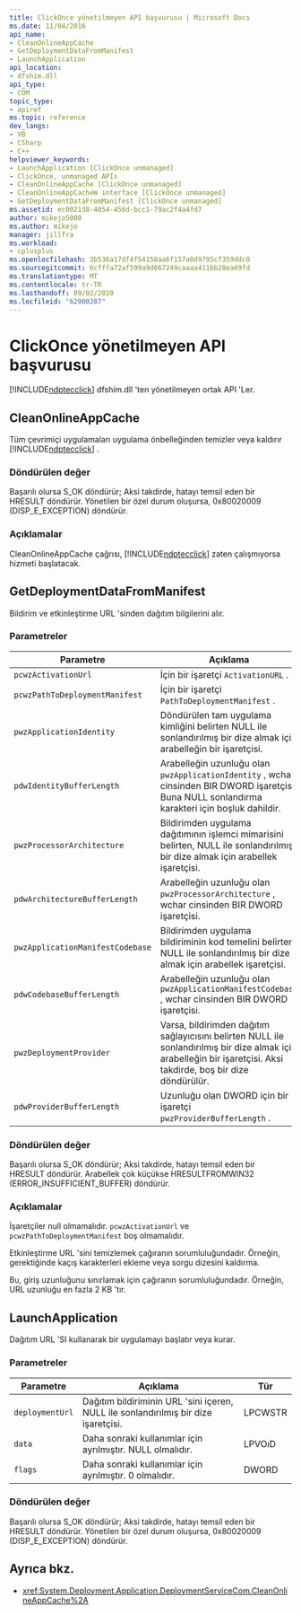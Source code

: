 ```yaml
---
title: ClickOnce yönetilmeyen API başvurusu | Microsoft Docs
ms.date: 11/04/2016
api_name:
- CleanOnlineAppCache
- GetDeploymentDataFromManifest
- LaunchApplication
api_location:
- dfshim.dll
api_type:
- COM
topic_type:
- apiref
ms.topic: reference
dev_langs:
- VB
- CSharp
- C++
helpviewer_keywords:
- LaunchApplication [ClickOnce unmanaged]
- ClickOnce, unmanaged APIs
- CleanOnlineAppCache [ClickOnce unmanaged]
- CleanOnlineAppCacheW interface [ClickOnce unmanaged]
- GetDeploymentDataFromManifest [ClickOnce unmanaged]
ms.assetid: ec002138-4054-456d-bcc1-79ac2f4a4fd7
author: mikejo5000
ms.author: mikejo
manager: jillfra
ms.workload:
- cplusplus
ms.openlocfilehash: 3b536a17df4f54158aa6f157a0d9795cf359ddc0
ms.sourcegitcommit: 6cfffa72af599a9d667249caaaa411bb28ea69fd
ms.translationtype: MT
ms.contentlocale: tr-TR
ms.lasthandoff: 09/02/2020
ms.locfileid: "62900287"
---
```

# <a name="clickonce-unmanaged-api-reference"></a>ClickOnce yönetilmeyen API başvurusu
[!INCLUDE[ndptecclick](../deployment/includes/ndptecclick_md.md)] dfshim.dll 'ten yönetilmeyen ortak API 'Ler.

## <a name="cleanonlineappcache"></a>CleanOnlineAppCache
 Tüm çevrimiçi uygulamaları uygulama önbelleğinden temizler veya kaldırır [!INCLUDE[ndptecclick](../deployment/includes/ndptecclick_md.md)] .

### <a name="return-value"></a>Döndürülen değer
 Başarılı olursa S_OK döndürür; Aksi takdirde, hatayı temsil eden bir HRESULT döndürür. Yönetilen bir özel durum oluşursa, 0x80020009 (DISP_E_EXCEPTION) döndürür.

### <a name="remarks"></a>Açıklamalar
 CleanOnlineAppCache çağrısı, [!INCLUDE[ndptecclick](../deployment/includes/ndptecclick_md.md)] zaten çalışmıyorsa hizmeti başlatacak.

## <a name="getdeploymentdatafrommanifest"></a>GetDeploymentDataFromManifest
 Bildirim ve etkinleştirme URL 'sinden dağıtım bilgilerini alır.

### <a name="parameters"></a>Parametreler

|Parametre|Açıklama|Tür|
|---------------|-----------------|----------|
|`pcwzActivationUrl`|İçin bir işaretçi `ActivationURL` .|LPCWSTR|
|`pcwzPathToDeploymentManifest`|İçin bir işaretçi `PathToDeploymentManifest` .|LPCWSTR|
|`pwzApplicationIdentity`|Döndürülen tam uygulama kimliğini belirten NULL ile sonlandırılmış bir dize almak için arabelleğin bir işaretçisi.|LPWSTR|
|`pdwIdentityBufferLength`|Arabelleğin uzunluğu olan `pwzApplicationIdentity` , wchar cinsinden BIR DWORD işaretçisi. Buna NULL sonlandırma karakteri için boşluk dahildir.|LPDWORD|
|`pwzProcessorArchitecture`|Bildirimden uygulama dağıtımının işlemci mimarisini belirten, NULL ile sonlandırılmış bir dize almak için arabellek işaretçisi.|LPWSTR|
|`pdwArchitectureBufferLength`|Arabelleğin uzunluğu olan `pwzProcessorArchitecture` , wchar cinsinden BIR DWORD işaretçisi.|LPDWORD|
|`pwzApplicationManifestCodebase`|Bildirimden uygulama bildiriminin kod temelini belirten NULL ile sonlandırılmış bir dize almak için arabellek işaretçisi.|LPWSTR|
|`pdwCodebaseBufferLength`|Arabelleğin uzunluğu olan `pwzApplicationManifestCodebase` , wchar cinsinden BIR DWORD işaretçisi.|LPDWORD|
|`pwzDeploymentProvider`|Varsa, bildirimden dağıtım sağlayıcısını belirten NULL ile sonlandırılmış bir dize almak için arabelleğin bir işaretçisi. Aksi takdirde, boş bir dize döndürülür.|LPWSTR|
|`pdwProviderBufferLength`|Uzunluğu olan DWORD için bir işaretçi `pwzProviderBufferLength` .|LPDWORD|

### <a name="return-value"></a>Döndürülen değer
 Başarılı olursa S_OK döndürür; Aksi takdirde, hatayı temsil eden bir HRESULT döndürür. Arabellek çok küçükse HRESULTFROMWIN32 (ERROR_INSUFFICIENT_BUFFER) döndürür.

### <a name="remarks"></a>Açıklamalar
 İşaretçiler null olmamalıdır. `pcwzActivationUrl` ve `pcwzPathToDeploymentManifest` boş olmamalıdır.

 Etkinleştirme URL 'sini temizlemek çağıranın sorumluluğundadır. Örneğin, gerektiğinde kaçış karakterleri ekleme veya sorgu dizesini kaldırma.

 Bu, giriş uzunluğunu sınırlamak için çağıranın sorumluluğundadır. Örneğin, URL uzunluğu en fazla 2 KB 'tır.

## <a name="launchapplication"></a>LaunchApplication
 Dağıtım URL 'SI kullanarak bir uygulamayı başlatır veya kurar.

### <a name="parameters"></a>Parametreler

|Parametre|Açıklama|Tür|
|---------------|-----------------|----------|
|`deploymentUrl`|Dağıtım bildiriminin URL 'sini içeren, NULL ile sonlandırılmış bir dize işaretçisi.|LPCWSTR|
|`data`|Daha sonraki kullanımlar için ayrılmıştır. NULL olmalıdır.|LPVOıD|
|`flags`|Daha sonraki kullanımlar için ayrılmıştır. 0 olmalıdır.|DWORD|

### <a name="return-value"></a>Döndürülen değer
 Başarılı olursa S_OK döndürür; Aksi takdirde, hatayı temsil eden bir HRESULT döndürür. Yönetilen bir özel durum oluşursa, 0x80020009 (DISP_E_EXCEPTION) döndürür.

## <a name="see-also"></a>Ayrıca bkz.
- <xref:System.Deployment.Application.DeploymentServiceCom.CleanOnlineAppCache%2A>